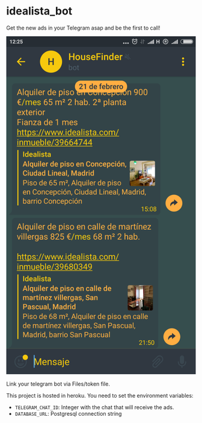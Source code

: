 # idealista_bot

Get the new ads in your Telegram asap and be the first to call!

![Img](https://raw.githubusercontent.com/Horhay77/idealista_bot/master/Files/Image.png)


Link your telegram bot via Files/token file.

This project is hosted in heroku. You need to set the environment variables:

- `TELEGRAM_CHAT_ID`: Integer with the chat that will receive the ads.
- `DATABASE_URL`: Postgresql connection string

